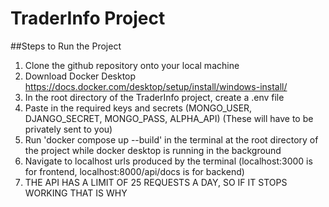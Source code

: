 # TraderInfo Project
##Steps to Run the Project
1. Clone the github repository onto your local machine
2. Download Docker Desktop https://docs.docker.com/desktop/setup/install/windows-install/
4. In the root directory of the TraderInfo project, create a .env file
5. Paste in the required keys and secrets (MONGO_USER, DJANGO_SECRET, MONGO_PASS, ALPHA_API) (These will have to be privately sent to you)
6. Run 'docker compose up --build' in the terminal at the root directory of the project while docker desktop is running in the background
7. Navigate to localhost urls produced by the terminal (localhost:3000 is for frontend, localhost:8000/api/docs is for backend)
8. THE API HAS A LIMIT OF 25 REQUESTS A DAY, SO IF IT STOPS WORKING THAT IS WHY
